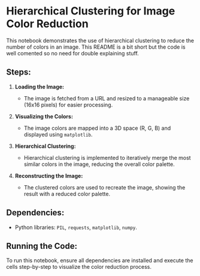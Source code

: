 # Hierarchical Clustering for Image Color Reduction

This notebook demonstrates the use of hierarchical clustering to reduce the number of colors in an image.
This README is a bit short but the code is well comented so no need for double explaining stuff.

## Steps:
1. **Loading the Image:**
   - The image is fetched from a URL and resized to a manageable size (16x16 pixels) for easier processing.
   
2. **Visualizing the Colors:**
   - The image colors are mapped into a 3D space (R, G, B) and displayed using `matplotlib`.

3. **Hierarchical Clustering:**
   - Hierarchical clustering is implemented to iteratively merge the most similar colors in the image, reducing the overall color palette.

4. **Reconstructing the Image:**
   - The clustered colors are used to recreate the image, showing the result with a reduced color palette.

## Dependencies:
- Python libraries: `PIL`, `requests`, `matplotlib`, `numpy`.

## Running the Code:
To run this notebook, ensure all dependencies are installed and execute the cells step-by-step to visualize the color reduction process.
